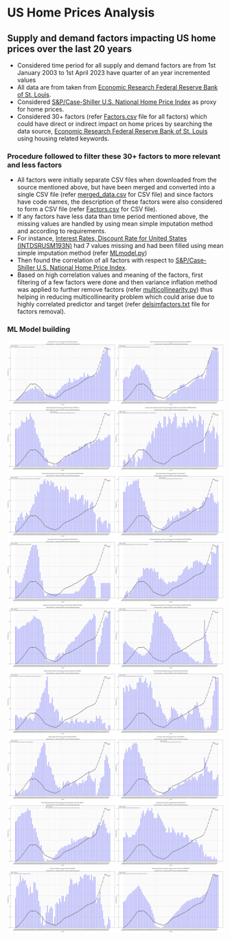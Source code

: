 # US Home Prices Analysis

## Supply and demand factors impacting US home prices over the last 20 years

* Considered time period for all supply and demand factors are from 1st January 2003 to 1st April 2023 have quarter of an year incremented values
* All data are from taken from [Economic Research Federal Reserve Bank of St. Louis](https://fred.stlouisfed.org).
* Considered [S&amp;P/Case-Shiller U.S. National Home Price Index](https://fred.stlouisfed.org/series/CSUSHPISA#) as proxy for home prices.
* Considered 30+ factors (refer [Factors.csv](https://github.com/vinayhr01/US-Home-Prices-Analysis-Project/blob/main/Factors.csv) file for all factors) which could have direct or indirect impact on home prices by searching the data source, [Economic Research Federal Reserve Bank of St. Louis](https://fred.stlouisfed.org) using housing related keywords.

### Procedure followed to filter these 30+ factors to more relevant and less factors

* All factors were initially separate CSV files when downloaded from the source mentioned above, but have been merged and converted into a single CSV file (refer [merged_data.csv](https://github.com/vinayhr01/US-Home-Prices-Analysis-Project/blob/main/merged_data.csv) for CSV file) and since factors have code names, the description of these factors were also considered to form a CSV file (refer [Factors.csv](https://github.com/vinayhr01/US-Home-Prices-Analysis-Project/blob/main/Factors.csv) for CSV file).
* If any factors have less data than time period mentioned above, the missing values are handled by using mean simple imputation method and according to requirements.
* For instance, [Interest Rates, Discount Rate for United States (INTDSRUSM193N)](https://fred.stlouisfed.org/series/INTDSRUSM193N) had 7 values missing and had been filled using mean simple imputation method (refer [MLmodel.py](https://github.com/vinayhr01/US-Home-Prices-Analysis-Project/blob/49f7cff5ac010564062e9ea573aca33b851b92b0/MLmodel.py#L19-L31))
* Then found the correlation of all factors with respect to [S&amp;P/Case-Shiller U.S. National Home Price Index](https://fred.stlouisfed.org/series/CSUSHPISA#).
* Based on high correlation values and meaning of the factors, first filtering of a few factors were done and then variance inflation method was applied to further remove factors (refer [multicollinearity.py](https://github.com/vinayhr01/US-Home-Prices-Analysis-Project/blob/main/multicollinearity.py)) thus helping in reducing multicollinearity problem which could arise due to highly correlated predictor and target (refer [delsimfactors.txt](https://github.com/vinayhr01/US-Home-Prices-Analysis-Project/blob/main/delsimfactors.txt) file for factors removal).

### ML Model building

![combined_ASPUS_AUTHNOTTSA_0](.\images\combined_ASPUS_AUTHNOTTSA_0.png "combined_ASPUS_AUTHNOTTSA_0")![combined_COMPUTSA_EOFFMARUSQ176N_1](images/combined_COMPUTSA_EOFFMARUSQ176N_1.png "combined_COMPUTSA_EOFFMARUSQ176N_1")![combined_EVACANTUSQ176N_HOUST_2](images/combined_EVACANTUSQ176N_HOUST_2.png "combined_EVACANTUSQ176N_HOUST_2")![combined_INTDSRUSM193N_LFWA25TTUSM647S_3](images/combined_INTDSRUSM193N_LFWA25TTUSM647S_3.png "combined_INTDSRUSM193N_LFWA25TTUSM647S_3")![combined_LREM25TTUSM156S_LRUN64TTUSM156S_4](images/combined_LREM25TTUSM156S_LRUN64TTUSM156S_4.png "combined_LREM25TTUSM156S_LRUN64TTUSM156S_4")![combined_MNMFS_MORTGAGE30US_5](images/combined_MNMFS_MORTGAGE30US_5.png "combined_MNMFS_MORTGAGE30US_5")![combined_MSACSR_NHSDPTS_6](images/combined_MSACSR_NHSDPTS_6.png "combined_MSACSR_NHSDPTS_6")![combined_PERMIT_RHVRUSQ156N_7](images/combined_PERMIT_RHVRUSQ156N_7.png "combined_PERMIT_RHVRUSQ156N_7")![combined_UMCSENT_UNDCONTSA_9](images/combined_UMCSENT_UNDCONTSA_9.png "combined_UMCSENT_UNDCONTSA_9")

